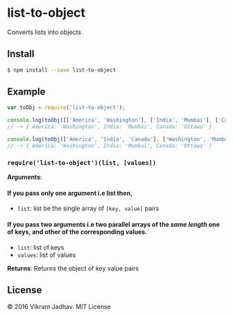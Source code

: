 # list-to-object
Converts lists into objects

## Install

```sh
$ npm install --save list-to-object
```

## Example

```js
var toObj = require('list-to-object');

console.log(toObj([['America', 'Washington'], ['India', 'Mumbai'], ['Canada', 'Ottawa']]));
// -> { America: 'Washington', India: 'Mumbai', Canada: 'Ottawa' }

console.log(toObj(['America', 'India', 'Canada'], ['Washington', 'Mumbai', 'Ottawa']));
// -> { America: 'Washington', India: 'Mumbai', Canada: 'Ottawa' }

```

### `require('list-to-object')(list, [values])`

**Arguments**:
#### If you pass only one argument i.e list then,
- `list`: list be the single array of `[key, value]` pairs

#### If you pass two arguments i.e two parallel arrays of the *same length* one of keys, and other of the corresponding values.
- `list`: list of keys
- `values`: list of values

**Returns**: Returns the object of key value pairs

## License

&copy; 2016 Vikram Jadhav. MIT License
